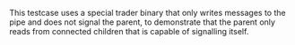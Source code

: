 This testcase uses a special trader binary that only
writes messages to the pipe and does not signal the parent,
to demonstrate that the parent only reads from connected children
that is capable of signalling itself.